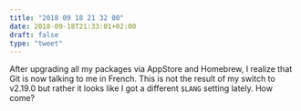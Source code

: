 ```yaml
---
title: "2018 09 18 21 32 00"
date: 2018-09-18T21:33:01+02:00
draft: false
type: "tweet"
---
```

After upgrading all my packages via AppStore and Homebrew, I realize that Git is now talking to me in French. This is not the result of my switch to v2.19.0 but rather it looks like I got a different `$LANG` setting lately. How come?
